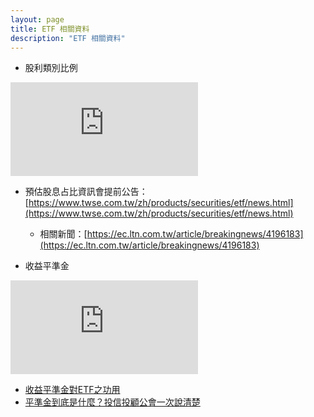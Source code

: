 ```yaml
---
layout: page
title: ETF 相關資料
description: "ETF 相關資料"
---
```


- 股利類別比例
<div class="ratio ratio-16x9" style="margin: 12px 0">
  <iframe src="https://www.youtube.com/embed/1WVq6jHuO74" title="YouTube video player" frameborder="0" allow="accelerometer; autoplay; clipboard-write; encrypted-media; gyroscope; picture-in-picture" allowfullscreen></iframe>
</div>

- 預估股息占比資訊會提前公告：[https://www.twse.com.tw/zh/products/securities/etf/news.html](https://www.twse.com.tw/zh/products/securities/etf/news.html)
  - 相關新聞：[https://ec.ltn.com.tw/article/breakingnews/4196183](https://ec.ltn.com.tw/article/breakingnews/4196183)

- 收益平準金
<div class="ratio ratio-16x9" style="margin: 12px 0">
  <iframe src="https://www.youtube.com/embed/RB0pYAcT8-4" title="YouTube video player" frameborder="0" allow="accelerometer; autoplay; clipboard-write; encrypted-media; gyroscope; picture-in-picture" allowfullscreen></iframe>
</div>

- [收益平準金對ETF之功用](https://www.twse.com.tw/zh/ETFortune/invest/ff80808189aab60c0189b444c065004f)
- [平準金到底是什麼？投信投顧公會一次說清楚](https://tw.stock.yahoo.com/news/%E5%B9%B3%E6%BA%96%E9%87%91%E5%88%B0%E5%BA%95%E6%98%AF%E4%BB%80%E9%BA%BC-%E6%8A%95%E4%BF%A1%E6%8A%95%E9%A1%A7%E5%85%AC%E6%9C%83-%E6%AC%A1%E8%AA%AA%E6%B8%85%E6%A5%9A-094254337.html)
